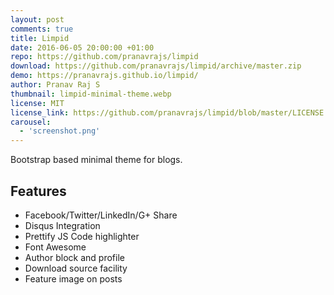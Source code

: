 ```yaml
---
layout: post
comments: true
title: Limpid
date: 2016-06-05 20:00:00 +01:00
repo: https://github.com/pranavrajs/limpid
download: https://github.com/pranavrajs/limpid/archive/master.zip
demo: https://pranavrajs.github.io/limpid/
author: Pranav Raj S
thumbnail: limpid-minimal-theme.webp
license: MIT
license_link: https://github.com/pranavrajs/limpid/blob/master/LICENSE
carousel:
  - 'screenshot.png'
---
```


Bootstrap based minimal theme for blogs.

## Features

* Facebook/Twitter/LinkedIn/G+ Share
* Disqus Integration
* Prettify JS Code highlighter
* Font Awesome
* Author block and profile
* Download source facility
* Feature image on posts
